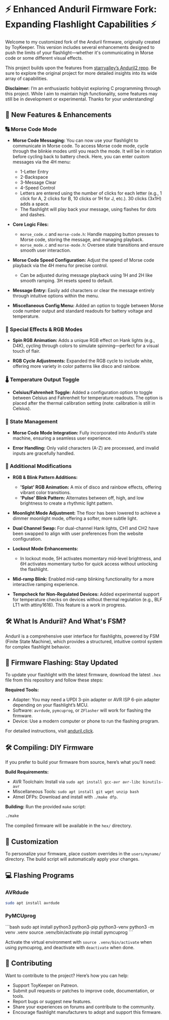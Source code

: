 # ⚡ Enhanced Anduril Firmware Fork: Expanding Flashlight Capabilities ⚡

Welcome to my customized fork of the Anduril firmware, originally created by ToyKeeper. This version includes several enhancements designed to push the limits of your flashlight—whether it's communicating in Morse code or some different visual effects.

This project builds upon the features from [starryalley’s Anduril2 repo](https://github.com/starryalley/Anduril2). Be sure to explore the original project for more detailed insights into its wide array of capabilities.

**Disclaimer:** I’m an enthusiastic hobbyist exploring C programming through this project. While I aim to maintain high functionality, some features may still be in development or experimental. Thanks for your understanding!

## 🌟 New Features & Enhancements

### 🔠 Morse Code Mode

  * **Morse Code Messaging:** You can now use your flashlight to communicate in Morse code. To access Morse code mode, cycle through the blinkie modes until you reach the mode. It will be in rotation before cycling back to battery check. Here, you can enter custom messages via the 4H menu:
    - 1-Letter Entry
    - 2-Backspace
    - 3-Message Clear
    - 4-Speed Control
    - Letters are entered using the number of clicks for each letter (e.g., 1 click for A, 2 clicks for B, 10 clicks or 1H for J, etc.). 30 clicks (3x1H) adds a space.
    - The flashlight will play back your message, using flashes for dots and dashes.
    
  * **Core Logic Files:**
    - `morse_code.c` and `morse-code.h`: Handle mapping button presses to Morse code, storing the message, and managing playback.
    - `morse_mode.c` and `morse-mode.h`: Oversee state transitions and ensure smooth user interaction.

  * **Morse Code Speed Configuration:** Adjust the speed of Morse code playback via the 4H menu for precise control.
    - Can be adjusted during message playback using 1H and 2H like smooth ramping. 3H resets speed to default.

  * **Message Entry:** Easily add characters or clear the message entirely through intuitive options within the menu.

  * **Miscellaneous Config Menu:** Added an option to toggle between Morse code number output and standard readouts for battery voltage and temperature.

### 🎨 Special Effects & RGB Modes

  * **Spin RGB Animation:** Adds a unique RGB effect on Hank lights (e.g., D4K), cycling through colors to simulate spinning—perfect for a visual touch of flair.

  * **RGB Cycle Adjustments:** Expanded the RGB cycle to include white, offering more variety in color patterns like disco and rainbow.

### 🌡️ Temperature Output Toggle

  * **Celsius/Fahrenheit Toggle:** Added a configuration option to toggle between Celsius and Fahrenheit for temperature readouts. The option is placed after the thermal calibration setting (note: calibration is still in Celsius).

### 🔄 State Management

  * **Morse Code Mode Integration:** Fully incorporated into Anduril’s state machine, ensuring a seamless user experience.
    
  * **Error Handling:** Only valid characters (A-Z) are processed, and invalid inputs are gracefully handled.

### 🔧 Additional Modifications

  * **RGB & Blink Pattern Additions:**
      - **'Splat' RGB Animation:** A mix of disco and rainbow effects, offering vibrant color transitions.
      - **'Pulse' Blink Pattern:** Alternates between off, high, and low brightness to create a rhythmic light pattern.

  * **Moonlight Mode Adjustment:** The floor has been lowered to achieve a dimmer moonlight mode, offering a softer, more subtle light.

  * **Dual Channel Swap:** For dual-channel Hank lights, CH1 and CH2 have been swapped to align with user preferences from the website configuration.

  * **Lockout Mode Enhancements:**
      - In lockout mode, 5H activates momentary mid-level brightness, and 6H activates momentary turbo for quick access without unlocking the flashlight.

  * **Mid-ramp Blink:** Enabled mid-ramp blinking functionality for a more interactive ramping experience.

  * **Tempcheck for Non-Regulated Devices:** Added experimental support for temperature checks on devices without thermal regulation (e.g., BLF LT1 with attiny1616). This feature is a work in progress.

## 🛠️ What Is Anduril? And What's FSM?

Anduril is a comprehensive user interface for flashlights, powered by FSM (Finite State Machine), which provides a structured, intuitive control system for complex flashlight behavior.

## 🔧 Firmware Flashing: Stay Updated

To update your flashlight with the latest firmware, download the latest `.hex` file from this repository and follow these steps:

**Required Tools:**
  - Adapter: You may need a UPDI 3-pin adapter or AVR ISP 6-pin adapter depending on your flashlight’s MCU.
  - Software: `avrdude`, `pymcuprog`, or `ZFlasher` will work for flashing the firmware.
  - Device: Use a modern computer or phone to run the flashing program.

For detailed instructions, visit [anduril.click](https://anduril.click).

## 🛠️ Compiling: DIY Firmware

If you prefer to build your firmware from source, here’s what you’ll need:

**Build Requirements:**
  - AVR Toolchain: Install via `sudo apt install gcc-avr avr-libc binutils-avr`
  - Miscellaneous Tools: `sudo apt install git wget unzip bash`
  - Atmel DFPs: Download and install with `./make dfp`.

**Building:**
Run the provided `make` script:
```bash
./make
````
The compiled firmware will be available in the `hex/` directory.

## 🎨 Customization

To personalize your firmware, place custom overrides in the `users/myname/` directory. The build script will automatically apply your changes.

## 💻 Flashing Programs

### AVRdude

```bash
sudo apt install avrdude
````
### PyMCUprog

\`\`\`bash
sudo apt install python3 python3-pip python3-venv
python3 -m venv .venv
source .venv/bin/activate
pip install pymcuprog
\`\`\`

Activate the virtual environment with `source .venv/bin/activate` when using pymcuprog, and deactivate with `deactivate` when done.

## 🤝 Contributing

Want to contribute to the project? Here’s how you can help:

  - Support ToyKeeper on Patreon.
  - Submit pull requests or patches to improve code, documentation, or tools.
  - Report bugs or suggest new features.
  - Share your experiences on forums and contribute to the community.
  - Encourage flashlight manufacturers to adopt and support this firmware.



